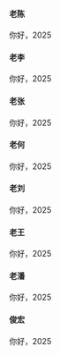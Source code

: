 <!-- chat:start -->

#### **老陈**

你好，2025

#### **老李**

你好，2025

#### **老张**

你好，2025

#### **老何**

你好，2025

#### **老刘**

你好，2025

#### **老王**

你好，2025

#### **老潘**

你好，2025

#### **俊宏**

你好，2025
<!-- chat:end -->
